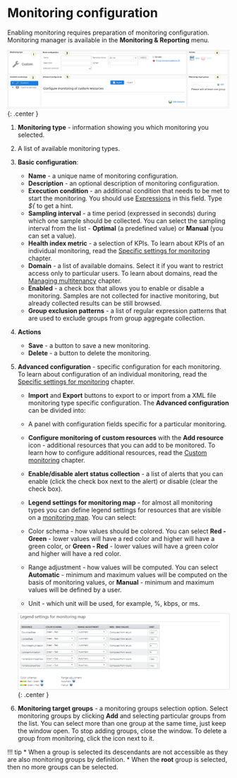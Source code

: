 # Monitoring configuration

Enabling monitoring requires preparation of monitoring configuration. Monitoring manager is available in the **Monitoring & Reporting** menu.

![Monitoring interface](images/1.png "Monitoring interface"){: .center }

1. **Monitoring type** - information showing you which monitoring you selected.
2. A list of available monitoring types.
3. **Basic configuration**:

    *  **Name** - a unique name of monitoring configuration.
    * **Description** - an optional description of monitoring configuration.
    * **Execution condition** - an additional condition that needs to be met to start the monitoring. You should use [Expressions](../../../Device_management/Device_operations/Expressions) in this field. Type *${* to get a hint.
    * **Sampling interval** - a time period (expressed in seconds) during which one sample should be collected. You can select the sampling interval from the list - **Optimal** (a predefined value) or **Manual** (you can set a value).
    * **Health index metric** - a selection of KPIs. To learn about KPIs of an individual monitoring, read the [Specific settings for monitoring](/User_Guide/Monitoring_and_Reporting/Monitoring_Module/Monitoring_Type_Specific_Settings/) chapter.
    * **Domain** - a list of available domains. Select it if you want to restrict access only to particular users. To learn about domains, read the [Managing multitenancy](../../Managing_Multitenancy.html) chapter.
    * **Enabled** - a check box that allows you to enable or disable a monitoring. Samples are not collected for inactive monitoring, but already collected results can be still browsed.
    * **Group exclusion patterns** - a list of regular expression patterns that are used to exclude groups from group aggregate collection.

4. **Actions**

    * **Save** - a button to save a new monitoring.
    * **Delete** - a button to delete the monitoring.

5. **Advanced configuration** - specific configuration for each monitoring. To learn about configuration of an individual monitoring, read the [Specific settings for monitoring](/User_Guide/Monitoring_and_Reporting/Monitoring_Module/Monitoring_Type_Specific_Settings/) chapter.

    * **Import** and **Export** buttons to export to or import from a XML file monitoring type specific configuration.
   The **Advanced configuration** can be divided into:

    * A panel with configuration fields specific for a particular monitoring.
    * **Configure monitoring of custom resources** with the **Add resource** icon - additional resources that you can add to be monitored. To learn how to configure additional resources, read the [Custom monitoring](/User_Guide/Monitoring_and_Reporting/Monitoring_Module/Adding_monitoring/#adding-custom-monitoring) chapter.
    * **Enable/disable alert status collection** - a list of alerts that you can enable (click the check box next to the alert) or disable (clear the check box).
    * **Legend settings for monitoring map** - for almost all monitoring types you can define legend settings for resources that are visible on a [monitoring map](/User_Guide/Monitoring_and_Reporting/Monitoring_Module/Monitoring_map/Monitoring_map/). You can select:

     * Color schema - how values should be colored. You can select **Red - Green** - lower values will have a red color and higher will have a green color, or **Green - Red** - lower values will have a green color and higher will have a red color.
     * Range adjustment - how values will be computed. You can select **Automatic** - minimum and maximum values will be computed on the basis of monitoring values, or **Manual** - minimum and maximum values will be defined by a user.
     * Unit - which unit will be used, for example, %, kbps, or ms.

    ![Settings of monitoring map legend](images/Monitoring_map_legend.png "Settings of monitoring map legend"){: .center }

6. **Monitoring target groups** - a monitoring groups selection option. Select monitoring groups by clicking **Add** and selecting particular groups from the list. You can select more than one group at the same time, just keep the window open. To stop adding groups, close the window.
   To delete a group from monitoring, click the icon next to it.

!!! tip
    * When a group is selected its descendants are not accessible as they are also monitoring groups by definition.
    * When the **root** group is selected, then no more groups can be selected.
